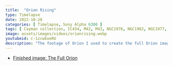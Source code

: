 ```yaml
---
title:  "Orion Rising"
type: Timelapse
date: 2022-10-28
categories: [ Timelapse, Sony Alpha 6300 ]
tags: [ Cayman collection, IC434, M42, M43, NGC1976, NGC1982, NGC1977, NGC2024, NGC2112 ]
image: assets/images/videos/orionrising.webp
youtubeid: c-1zcwEoeRU
description: "The footage of Orion I used to create the full Orion image from Grand Cayman."
---
```


- [Finished image: The Full Orion](/gallery/full-orion/)